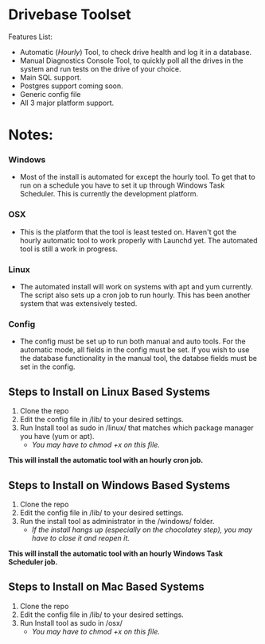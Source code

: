 # Drivebase Toolset

Features List:
  - Automatic (*Hourly*) Tool, to check drive health and log it in a database.
  - Manual Diagnostics Console Tool, to quickly poll all the drives in the system and run tests on the drive of your choice.
  - Main SQL support.
  - Postgres support coming soon.
  - Generic config file
  - All 3 major platform support.

# Notes:

### Windows
  - Most of the install is automated for except the hourly tool. To get that to run on a schedule you have to set it up through Windows Task Scheduler. This is currently the development platform.
  
### OSX
  - This is the platform that the tool is least tested on. Haven't got the hourly automatic tool to work properly with Launchd yet. The automated tool is still a work in progress.
  
### Linux
  - The automated install will work on systems with apt and yum currently. The script also sets up a cron job to run hourly. This has been another system that was extensively tested.
  
### Config
  - The config must be set up to run both manual and auto tools. For the automatic mode, all fields in the config must be set. If you wish to use the database functionality in the manual tool, the databse fields must be set in the config. 

## Steps to Install on Linux Based Systems

1. Clone the repo
2. Edit the config file in /lib/ to your desired settings.
3. Run Install tool as sudo in /linux/ that matches which package manager you have (yum or apt). 
   - *You may have to chmod +x on this file.*

**This will install the automatic tool with an hourly cron job.**

## Steps to Install on Windows Based Systems

1. Clone the repo
2. Edit the config file in /lib/ to your desired settings.
3. Run the install tool as administrator in the /windows/ folder.
   - *If the install hangs up (especially on the chocolatey step), you may have to close it and reopen it.* 

**This will install the automatic tool with an hourly Windows Task Scheduler job.**

## Steps to Install on Mac Based Systems

1. Clone the repo
2. Edit the config file in /lib/ to your desired settings.
3. Run Install tool as sudo in /osx/ 
   - *You may have to chmod +x on this file.*
